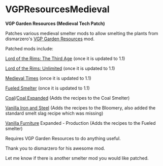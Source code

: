 # VGPResourcesMedieval



**VGP Garden Resources (Medieval Tech Patch)**

Patches various medieval smelter mods to allow smelting the plants from dismarzero's <a href="https://steamcommunity.com/sharedfiles/filedetails/?id=1185276569">VGP Garden Resources</a> mod.

Patched mods include:

<a href="https://steamcommunity.com/sharedfiles/filedetails/?id=1400245220">Lord of the Rims: The Third Age</a>  (once it is updated to 1.1)

<a href="https://steamcommunity.com/sharedfiles/filedetails/?id=1402763255">Lord of the Rims: Unlimited</a> (once it is updated to 1.1)

<a href="https://steamcommunity.com/sharedfiles/filedetails/?id=732569232">Medieval Times</a> (once it is updated to 1.1)

<a href="https://steamcommunity.com/sharedfiles/filedetails/?id=1472187898">Fueled Smelter</a> (once it is updated to 1.1)

<a href="https://steamcommunity.com/sharedfiles/filedetails/?id=1525404710">Coal</a>/<a href="https://steamcommunity.com/sharedfiles/filedetails/?id=1874344070">Coal Expanded</a> (Adds the recipes to the Coal Smelter)

<a href="https://steamcommunity.com/sharedfiles/filedetails/?id=1883690422">Vanilla Iron and Steel</a> (Adds the recipes to the Bloomery, also added the standard smelt slag recipe which was missing)

<a href="https://steamcommunity.com/sharedfiles/filedetails/?id=1880253632">Vanilla Furniture</a> Expanded - Production (Adds the recipes to the Fueled smelter)

Requires VGP Garden Resources to do anything useful.

Thank you to dismarzero for his awesome mod.

Let me know if there is another smelter mod you would like patched.